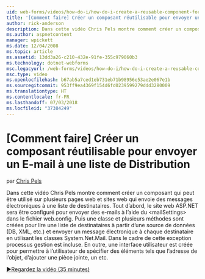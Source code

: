 ```yaml
---
uid: web-forms/videos/how-do-i/how-do-i-create-a-reusable-component-for-sending-email-to-a-distribution-list
title: '[Comment faire] Créer un composant réutilisable pour envoyer un E-mail à une liste de Distribution | Microsoft Docs'
author: rick-anderson
description: Dans cette vidéo Chris Pels montre comment créer un composant qui peut être utilisé sur plusieurs pages web et sites web qui envoie des messages électroniques à une liste de destinataires. Brève...
ms.author: aspnetcontent
manager: wpickett
ms.date: 12/04/2008
ms.topic: article
ms.assetid: 13dd3a26-c210-432e-91fe-355c979060b3
ms.technology: dotnet-webforms
msc.legacyurl: /web-forms/videos/how-do-i/how-do-i-create-a-reusable-component-for-sending-email-to-a-distribution-list
msc.type: video
ms.openlocfilehash: b67ab5a7ced1eb731eb71b98956e53ae2e067e1b
ms.sourcegitcommit: 953ff9ea4369f154d6fd0239599279ddd3280009
ms.translationtype: HT
ms.contentlocale: fr-FR
ms.lasthandoff: 07/03/2018
ms.locfileid: "37384249"
---
```

<a name="how-do-i-create-a-reusable-component-for-sending-email-to-a-distribution-list"></a>[Comment faire] Créer un composant réutilisable pour envoyer un E-mail à une liste de Distribution
====================
par [Chris Pels](https://twitter.com/chrispels)

Dans cette vidéo Chris Pels montre comment créer un composant qui peut être utilisé sur plusieurs pages web et sites web qui envoie des messages électroniques à une liste de destinataires. Tout d’abord, le site web ASP.NET sera être configuré pour envoyer des e-mails à l’aide du &lt;mailSettings&gt; dans le fichier web.config. Puis une classe et plusieurs méthodes sont créées pour lire une liste de destinataires à partir d’une source de données (DB, XML, etc.) et envoyer un message électronique à chaque destinataire en utilisant les classes System.Net.Mail. Dans le cadre de cette exception processus gestion est incluse. En outre, une interface utilisateur est créée pour permettre à l’utilisateur de spécifier des éléments tels que l’adresse de l’objet, d’ajouter une pièce jointe, un etc.

[&#9654;Regardez la vidéo (35 minutes)](https://channel9.msdn.com/Blogs/ASP-NET-Site-Videos/how-do-i-create-a-reusable-component-for-sending-email-to-a-distribution-list)

